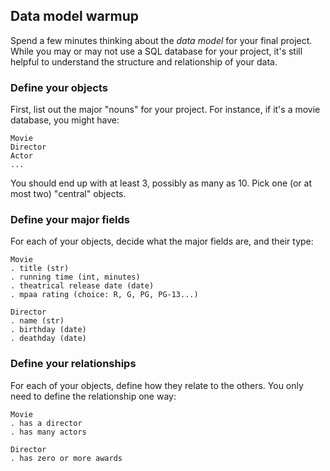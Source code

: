 ## Data model warmup

Spend a few minutes thinking about the *data model* for your final project. While you may or may not use a SQL database for your project, it's still helpful to understand the structure and relationship of your data.

### Define your objects

First, list out the major "nouns" for your project. For instance, if it's a movie database, you might have:

```
Movie
Director
Actor
...
```

You should end up with at least 3, possibly as many as 10. Pick one (or at most two) "central" objects.

### Define your major fields

For each of your objects, decide what the major fields are, and their type:

```
Movie
. title (str)
. running time (int, minutes)
. theatrical release date (date)
. mpaa rating (choice: R, G, PG, PG-13...)

Director
. name (str)
. birthday (date)
. deathday (date)
```

### Define your relationships

For each of your objects, define how they relate to the others. You only need to define the relationship one way:

```
Movie
. has a director
. has many actors

Director
. has zero or more awards
```
